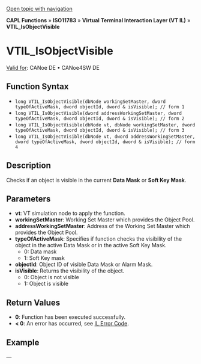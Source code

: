 [Open topic with navigation](../../../../../../CANoeDEFamily.htm#Topics/CAPLFunctions/ISO11783/ISOInteractionLayerVT/Functions/CAPLfunctionIso11783VTILIsObjectVisible.md)

**CAPL Functions** » **ISO11783** » **Virtual Terminal Interaction Layer (VT IL)** » **VTIL_IsObjectVisible**

# VTIL_IsObjectVisible

[Valid for](../../../../Shared/FeatureAvailability.md): CANoe DE • CANoe4SW DE

## Function Syntax

- `long VTIL_IsObjectVisible(dbNode workingSetMaster, dword typeOfActiveMask, dword objectId, dword & isVisible); // form 1`
- `long VTIL_IsObjectVisible(dword addressWorkingSetMaster, dword typeOfActiveMask, dword objectId, dword & isVisible); // form 2`
- `long VTIL_IsObjectVisible(dbNode vt, dbNode workingSetMaster, dword typeOfActiveMask, dword objectId, dword & isVisible); // form 3`
- `long VTIL_IsObjectVisible(dbNode vt, dword addressWorkingSetMaster, dword typeOfActiveMask, dword objectId, dword & isVisible); // form 4`

## Description

Checks if an object is visible in the current **Data Mask** or **Soft Key Mask**.

## Parameters

- **vt**: VT simulation node to apply the function.
- **workingSetMaster**: Working Set Master which provides the Object Pool.
- **addressWorkingSetMaster**: Address of the Working Set Master which provides the Object Pool.
- **typeOfActiveMask**: Specifies if function checks the visibility of the object in the active Data Mask or in the active Soft Key Mask.
  - 0: Data mask
  - 1: Soft Key mask
- **objectId**: Object ID of visible Data Mask or Alarm Mask.
- **isVisible**: Returns the visibility of the object.
  - 0: Object is not visible
  - 1: Object is visible

## Return Values

- **0**: Function has been executed successfully.
- **< 0**: An error has occurred, see [IL Error Code](../../../CAPLfunctionsISOj1939ErrorCodes.md).

## Example

—
